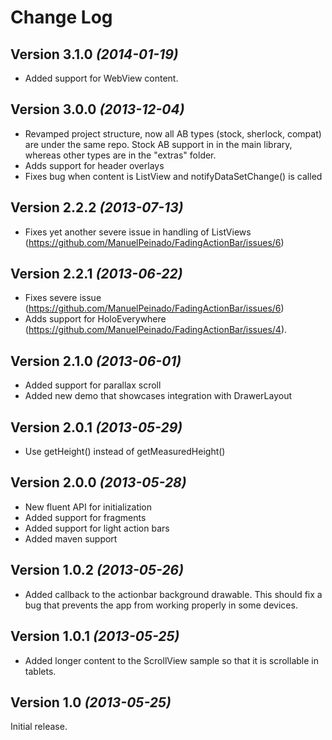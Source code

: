 Change Log
=======================================

Version 3.1.0 *(2014-01-19)*
----------------------------
 * Added support for WebView content.

Version 3.0.0 *(2013-12-04)*
----------------------------
 * Revamped project structure, now all AB types (stock, sherlock, compat) are under the same repo. Stock AB support in in the main library, whereas other types are in the "extras" folder.
* Adds support for header overlays
* Fixes bug when content is ListView and notifyDataSetChange() is called

Version 2.2.2 *(2013-07-13)*
----------------------------
* Fixes yet another severe issue in handling of ListViews (https://github.com/ManuelPeinado/FadingActionBar/issues/6)

Version 2.2.1 *(2013-06-22)*
----------------------------
* Fixes severe issue (https://github.com/ManuelPeinado/FadingActionBar/issues/6)
* Adds support for HoloEverywhere (https://github.com/ManuelPeinado/FadingActionBar/issues/4).

Version 2.1.0 *(2013-06-01)*
----------------------------
* Added support for parallax scroll
* Added new demo that showcases integration with DrawerLayout

Version 2.0.1 *(2013-05-29)*
----------------------------
 * Use getHeight() instead of getMeasuredHeight()

Version 2.0.0 *(2013-05-28)*
----------------------------
 * New fluent API for initialization
 * Added support for fragments
 * Added support for light action bars
 * Added maven support
 
Version 1.0.2 *(2013-05-26)*
----------------------------
 * Added callback to the actionbar background drawable. This should fix a bug that prevents the app from working properly in some devices.

Version 1.0.1 *(2013-05-25)*
----------------------------

 * Added longer content to the ScrollView sample so that it is scrollable in tablets.

Version 1.0 *(2013-05-25)*
----------------------------
Initial release.
